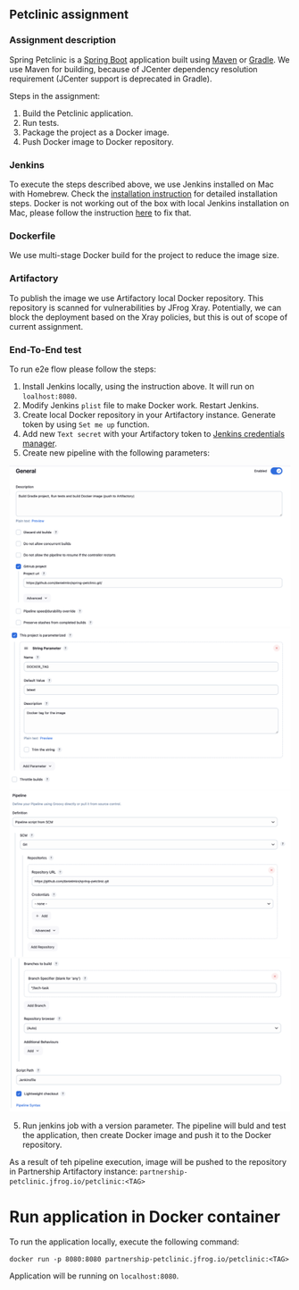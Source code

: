## Petclinic assignment
### Assignment description

Spring Petclinic is a [Spring Boot](https://spring.io/guides/gs/spring-boot) application built using [Maven](https://spring.io/guides/gs/maven/) or [Gradle](https://spring.io/guides/gs/gradle/).
We use Maven for building, because of JCenter dependency resolution requirement (JCenter support is deprecated in Gradle).

Steps in the assignment: 

1. Build the Petclinic application. 
2. Run tests. 
3. Package the project as a Docker image. 
4. Push Docker image to Docker repository. 

### Jenkins

To execute the steps described above, we use Jenkins installed on Mac with Homebrew. Check the [installation instruction](https://www.jenkins.io/download/lts/macos/) for detailed installation steps. 
Docker is not working out of the box with local Jenkins installation on Mac, please follow the instruction [here](https://stackoverflow.com/questions/40043004/docker-command-not-found-mac-mini-only-happens-in-jenkins-shell-step-but-wo/58688536#58688536) to fix that. 

### Dockerfile

We use multi-stage Docker build for the project to reduce the image size.

### Artifactory

To publish the image we use Artifactory local Docker repository. This repository is scanned for vulnerabilities by JFrog Xray. 
Potentially, we can block the deployment based on the Xray policies, but this is out of scope of current assignment.

### End-To-End test

To run e2e flow please follow the steps:

1. Install Jenkins locally, using the instruction above. It will run on `loalhost:8080`.
2. Modify Jenkins `plist` file to make Docker work. Restart Jenkins. 
3. Create local Docker repository in your Artifactory instance. Generate token by using `Set me up` function. 
4. Add new `Text secret` with your Artifactory token to [Jenkins credentials manager](https://www.jenkins.io/doc/book/using/using-credentials/).
5. Create new pipeline with the following parameters: 

![jenkins0.png](jenkins0.png)
![jenkins1.png](jenkins1.png)
![jenkins2.png](jenkins2.png)
![jenkins3.png](jenkins3.png)

5. Run jenkins job with a version parameter. The pipeline will buld and test the application, then create Docker image and push it to the Docker repository. 

As a result of teh pipeline execution, image will be pushed to the repository in Partnership Artifactory instance: `partnership-petclinic.jfrog.io/petclinic:<TAG>` 

# Run application in Docker container

To run the application locally, execute the following command: 
```
docker run -p 8080:8080 partnership-petclinic.jfrog.io/petclinic:<TAG>
```
Application will be running on `localhost:8080`. 
